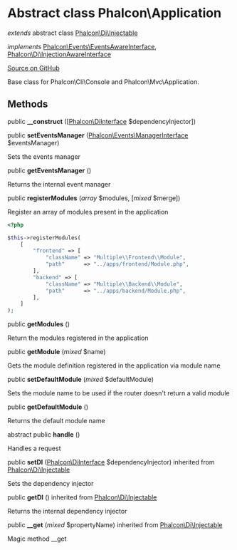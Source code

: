 # Abstract class **Phalcon\\Application**

*extends* abstract class [Phalcon\Di\Injectable](/en/3.1/api/Phalcon_Di_Injectable)

*implements* [Phalcon\Events\EventsAwareInterface](/en/3.1/api/Phalcon_Events_EventsAwareInterface), [Phalcon\Di\InjectionAwareInterface](/en/3.1/api/Phalcon_Di_InjectionAwareInterface)

<a href="https://github.com/phalcon/cphalcon/blob/master/phalcon/application.zep" class="btn btn-default btn-sm">Source on GitHub</a>

Base class for Phalcon\\Cli\\Console and Phalcon\\Mvc\\Application.


## Methods
public  **__construct** ([[Phalcon\DiInterface](/en/3.1/api/Phalcon_DiInterface) $dependencyInjector])





public  **setEventsManager** ([Phalcon\Events\ManagerInterface](/en/3.1/api/Phalcon_Events_ManagerInterface) $eventsManager)

Sets the events manager



public  **getEventsManager** ()

Returns the internal event manager



public  **registerModules** (*array* $modules, [*mixed* $merge])

Register an array of modules present in the application

```php
<?php

$this->registerModules(
    [
        "frontend" => [
            "className" => "Multiple\\Frontend\\Module",
            "path"      => "../apps/frontend/Module.php",
        ],
        "backend" => [
            "className" => "Multiple\\Backend\\Module",
            "path"      => "../apps/backend/Module.php",
        ],
    ]
);

```



public  **getModules** ()

Return the modules registered in the application



public  **getModule** (*mixed* $name)

Gets the module definition registered in the application via module name



public  **setDefaultModule** (*mixed* $defaultModule)

Sets the module name to be used if the router doesn't return a valid module



public  **getDefaultModule** ()

Returns the default module name



abstract public  **handle** ()

Handles a request



public  **setDI** ([Phalcon\DiInterface](/en/3.1/api/Phalcon_DiInterface) $dependencyInjector) inherited from [Phalcon\Di\Injectable](/en/3.1/api/Phalcon_Di_Injectable)

Sets the dependency injector



public  **getDI** () inherited from [Phalcon\Di\Injectable](/en/3.1/api/Phalcon_Di_Injectable)

Returns the internal dependency injector



public  **__get** (*mixed* $propertyName) inherited from [Phalcon\Di\Injectable](/en/3.1/api/Phalcon_Di_Injectable)

Magic method __get



